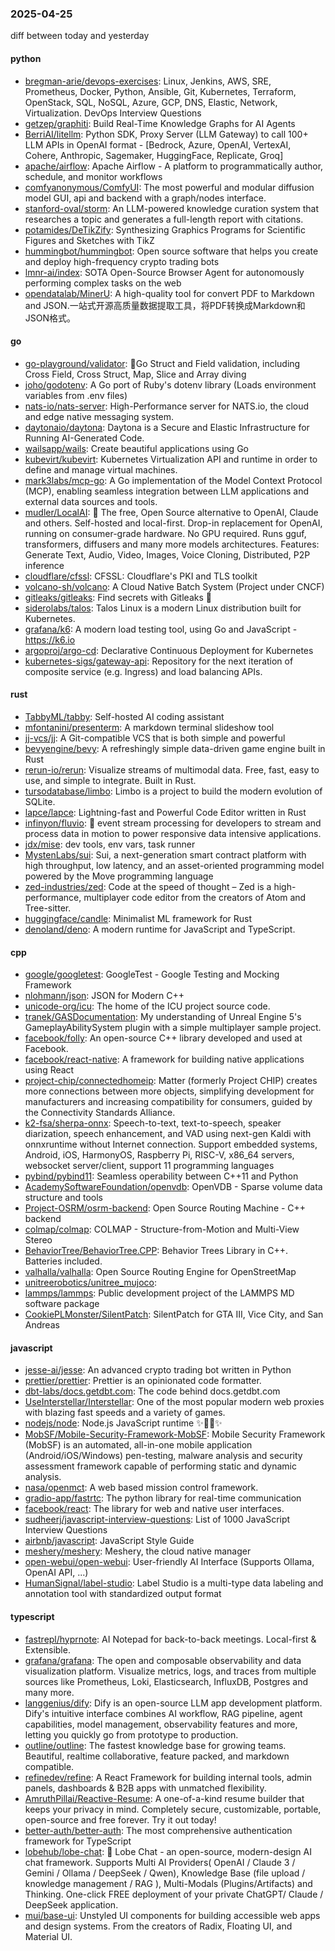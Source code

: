 ### 2025-04-25
diff between today and yesterday

#### python
* [bregman-arie/devops-exercises](https://github.com/bregman-arie/devops-exercises): Linux, Jenkins, AWS, SRE, Prometheus, Docker, Python, Ansible, Git, Kubernetes, Terraform, OpenStack, SQL, NoSQL, Azure, GCP, DNS, Elastic, Network, Virtualization. DevOps Interview Questions
* [getzep/graphiti](https://github.com/getzep/graphiti): Build Real-Time Knowledge Graphs for AI Agents
* [BerriAI/litellm](https://github.com/BerriAI/litellm): Python SDK, Proxy Server (LLM Gateway) to call 100+ LLM APIs in OpenAI format - [Bedrock, Azure, OpenAI, VertexAI, Cohere, Anthropic, Sagemaker, HuggingFace, Replicate, Groq]
* [apache/airflow](https://github.com/apache/airflow): Apache Airflow - A platform to programmatically author, schedule, and monitor workflows
* [comfyanonymous/ComfyUI](https://github.com/comfyanonymous/ComfyUI): The most powerful and modular diffusion model GUI, api and backend with a graph/nodes interface.
* [stanford-oval/storm](https://github.com/stanford-oval/storm): An LLM-powered knowledge curation system that researches a topic and generates a full-length report with citations.
* [potamides/DeTikZify](https://github.com/potamides/DeTikZify): Synthesizing Graphics Programs for Scientific Figures and Sketches with TikZ
* [hummingbot/hummingbot](https://github.com/hummingbot/hummingbot): Open source software that helps you create and deploy high-frequency crypto trading bots
* [lmnr-ai/index](https://github.com/lmnr-ai/index): SOTA Open-Source Browser Agent for autonomously performing complex tasks on the web
* [opendatalab/MinerU](https://github.com/opendatalab/MinerU): A high-quality tool for convert PDF to Markdown and JSON.一站式开源高质量数据提取工具，将PDF转换成Markdown和JSON格式。

#### go
* [go-playground/validator](https://github.com/go-playground/validator): 💯Go Struct and Field validation, including Cross Field, Cross Struct, Map, Slice and Array diving
* [joho/godotenv](https://github.com/joho/godotenv): A Go port of Ruby's dotenv library (Loads environment variables from .env files)
* [nats-io/nats-server](https://github.com/nats-io/nats-server): High-Performance server for NATS.io, the cloud and edge native messaging system.
* [daytonaio/daytona](https://github.com/daytonaio/daytona): Daytona is a Secure and Elastic Infrastructure for Running AI-Generated Code.
* [wailsapp/wails](https://github.com/wailsapp/wails): Create beautiful applications using Go
* [kubevirt/kubevirt](https://github.com/kubevirt/kubevirt): Kubernetes Virtualization API and runtime in order to define and manage virtual machines.
* [mark3labs/mcp-go](https://github.com/mark3labs/mcp-go): A Go implementation of the Model Context Protocol (MCP), enabling seamless integration between LLM applications and external data sources and tools.
* [mudler/LocalAI](https://github.com/mudler/LocalAI): 🤖 The free, Open Source alternative to OpenAI, Claude and others. Self-hosted and local-first. Drop-in replacement for OpenAI, running on consumer-grade hardware. No GPU required. Runs gguf, transformers, diffusers and many more models architectures. Features: Generate Text, Audio, Video, Images, Voice Cloning, Distributed, P2P inference
* [cloudflare/cfssl](https://github.com/cloudflare/cfssl): CFSSL: Cloudflare's PKI and TLS toolkit
* [volcano-sh/volcano](https://github.com/volcano-sh/volcano): A Cloud Native Batch System (Project under CNCF)
* [gitleaks/gitleaks](https://github.com/gitleaks/gitleaks): Find secrets with Gitleaks 🔑
* [siderolabs/talos](https://github.com/siderolabs/talos): Talos Linux is a modern Linux distribution built for Kubernetes.
* [grafana/k6](https://github.com/grafana/k6): A modern load testing tool, using Go and JavaScript - https://k6.io
* [argoproj/argo-cd](https://github.com/argoproj/argo-cd): Declarative Continuous Deployment for Kubernetes
* [kubernetes-sigs/gateway-api](https://github.com/kubernetes-sigs/gateway-api): Repository for the next iteration of composite service (e.g. Ingress) and load balancing APIs.

#### rust
* [TabbyML/tabby](https://github.com/TabbyML/tabby): Self-hosted AI coding assistant
* [mfontanini/presenterm](https://github.com/mfontanini/presenterm): A markdown terminal slideshow tool
* [jj-vcs/jj](https://github.com/jj-vcs/jj): A Git-compatible VCS that is both simple and powerful
* [bevyengine/bevy](https://github.com/bevyengine/bevy): A refreshingly simple data-driven game engine built in Rust
* [rerun-io/rerun](https://github.com/rerun-io/rerun): Visualize streams of multimodal data. Free, fast, easy to use, and simple to integrate. Built in Rust.
* [tursodatabase/limbo](https://github.com/tursodatabase/limbo): Limbo is a project to build the modern evolution of SQLite.
* [lapce/lapce](https://github.com/lapce/lapce): Lightning-fast and Powerful Code Editor written in Rust
* [infinyon/fluvio](https://github.com/infinyon/fluvio): 🦀 event stream processing for developers to stream and process data in motion to power responsive data intensive applications.
* [jdx/mise](https://github.com/jdx/mise): dev tools, env vars, task runner
* [MystenLabs/sui](https://github.com/MystenLabs/sui): Sui, a next-generation smart contract platform with high throughput, low latency, and an asset-oriented programming model powered by the Move programming language
* [zed-industries/zed](https://github.com/zed-industries/zed): Code at the speed of thought – Zed is a high-performance, multiplayer code editor from the creators of Atom and Tree-sitter.
* [huggingface/candle](https://github.com/huggingface/candle): Minimalist ML framework for Rust
* [denoland/deno](https://github.com/denoland/deno): A modern runtime for JavaScript and TypeScript.

#### cpp
* [google/googletest](https://github.com/google/googletest): GoogleTest - Google Testing and Mocking Framework
* [nlohmann/json](https://github.com/nlohmann/json): JSON for Modern C++
* [unicode-org/icu](https://github.com/unicode-org/icu): The home of the ICU project source code.
* [tranek/GASDocumentation](https://github.com/tranek/GASDocumentation): My understanding of Unreal Engine 5's GameplayAbilitySystem plugin with a simple multiplayer sample project.
* [facebook/folly](https://github.com/facebook/folly): An open-source C++ library developed and used at Facebook.
* [facebook/react-native](https://github.com/facebook/react-native): A framework for building native applications using React
* [project-chip/connectedhomeip](https://github.com/project-chip/connectedhomeip): Matter (formerly Project CHIP) creates more connections between more objects, simplifying development for manufacturers and increasing compatibility for consumers, guided by the Connectivity Standards Alliance.
* [k2-fsa/sherpa-onnx](https://github.com/k2-fsa/sherpa-onnx): Speech-to-text, text-to-speech, speaker diarization, speech enhancement, and VAD using next-gen Kaldi with onnxruntime without Internet connection. Support embedded systems, Android, iOS, HarmonyOS, Raspberry Pi, RISC-V, x86_64 servers, websocket server/client, support 11 programming languages
* [pybind/pybind11](https://github.com/pybind/pybind11): Seamless operability between C++11 and Python
* [AcademySoftwareFoundation/openvdb](https://github.com/AcademySoftwareFoundation/openvdb): OpenVDB - Sparse volume data structure and tools
* [Project-OSRM/osrm-backend](https://github.com/Project-OSRM/osrm-backend): Open Source Routing Machine - C++ backend
* [colmap/colmap](https://github.com/colmap/colmap): COLMAP - Structure-from-Motion and Multi-View Stereo
* [BehaviorTree/BehaviorTree.CPP](https://github.com/BehaviorTree/BehaviorTree.CPP): Behavior Trees Library in C++. Batteries included.
* [valhalla/valhalla](https://github.com/valhalla/valhalla): Open Source Routing Engine for OpenStreetMap
* [unitreerobotics/unitree_mujoco](https://github.com/unitreerobotics/unitree_mujoco): 
* [lammps/lammps](https://github.com/lammps/lammps): Public development project of the LAMMPS MD software package
* [CookiePLMonster/SilentPatch](https://github.com/CookiePLMonster/SilentPatch): SilentPatch for GTA III, Vice City, and San Andreas

#### javascript
* [jesse-ai/jesse](https://github.com/jesse-ai/jesse): An advanced crypto trading bot written in Python
* [prettier/prettier](https://github.com/prettier/prettier): Prettier is an opinionated code formatter.
* [dbt-labs/docs.getdbt.com](https://github.com/dbt-labs/docs.getdbt.com): The code behind docs.getdbt.com
* [UseInterstellar/Interstellar](https://github.com/UseInterstellar/Interstellar): One of the most popular modern web proxies with blazing fast speeds and a variety of games.
* [nodejs/node](https://github.com/nodejs/node): Node.js JavaScript runtime ✨🐢🚀✨
* [MobSF/Mobile-Security-Framework-MobSF](https://github.com/MobSF/Mobile-Security-Framework-MobSF): Mobile Security Framework (MobSF) is an automated, all-in-one mobile application (Android/iOS/Windows) pen-testing, malware analysis and security assessment framework capable of performing static and dynamic analysis.
* [nasa/openmct](https://github.com/nasa/openmct): A web based mission control framework.
* [gradio-app/fastrtc](https://github.com/gradio-app/fastrtc): The python library for real-time communication
* [facebook/react](https://github.com/facebook/react): The library for web and native user interfaces.
* [sudheerj/javascript-interview-questions](https://github.com/sudheerj/javascript-interview-questions): List of 1000 JavaScript Interview Questions
* [airbnb/javascript](https://github.com/airbnb/javascript): JavaScript Style Guide
* [meshery/meshery](https://github.com/meshery/meshery): Meshery, the cloud native manager
* [open-webui/open-webui](https://github.com/open-webui/open-webui): User-friendly AI Interface (Supports Ollama, OpenAI API, ...)
* [HumanSignal/label-studio](https://github.com/HumanSignal/label-studio): Label Studio is a multi-type data labeling and annotation tool with standardized output format

#### typescript
* [fastrepl/hyprnote](https://github.com/fastrepl/hyprnote): AI Notepad for back-to-back meetings. Local-first & Extensible.
* [grafana/grafana](https://github.com/grafana/grafana): The open and composable observability and data visualization platform. Visualize metrics, logs, and traces from multiple sources like Prometheus, Loki, Elasticsearch, InfluxDB, Postgres and many more.
* [langgenius/dify](https://github.com/langgenius/dify): Dify is an open-source LLM app development platform. Dify's intuitive interface combines AI workflow, RAG pipeline, agent capabilities, model management, observability features and more, letting you quickly go from prototype to production.
* [outline/outline](https://github.com/outline/outline): The fastest knowledge base for growing teams. Beautiful, realtime collaborative, feature packed, and markdown compatible.
* [refinedev/refine](https://github.com/refinedev/refine): A React Framework for building internal tools, admin panels, dashboards & B2B apps with unmatched flexibility.
* [AmruthPillai/Reactive-Resume](https://github.com/AmruthPillai/Reactive-Resume): A one-of-a-kind resume builder that keeps your privacy in mind. Completely secure, customizable, portable, open-source and free forever. Try it out today!
* [better-auth/better-auth](https://github.com/better-auth/better-auth): The most comprehensive authentication framework for TypeScript
* [lobehub/lobe-chat](https://github.com/lobehub/lobe-chat): 🤯 Lobe Chat - an open-source, modern-design AI chat framework. Supports Multi AI Providers( OpenAI / Claude 3 / Gemini / Ollama / DeepSeek / Qwen), Knowledge Base (file upload / knowledge management / RAG ), Multi-Modals (Plugins/Artifacts) and Thinking. One-click FREE deployment of your private ChatGPT/ Claude / DeepSeek application.
* [mui/base-ui](https://github.com/mui/base-ui): Unstyled UI components for building accessible web apps and design systems. From the creators of Radix, Floating UI, and Material UI.
